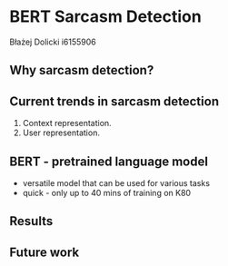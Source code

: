 # BERT Sarcasm Detection
Błażej Dolicki
i6155906

## Why sarcasm detection?
## Current trends in sarcasm detection
1. Context representation.
2. User representation.
## BERT - pretrained language model
- versatile model that can be used for various tasks
- quick - only up to 40 mins of training on K80
## Results
## Future work
